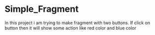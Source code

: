 # Simple_Fragment
In this project i am trying to make fragment with two buttons. If click on button then it will show some action like red color and blue color
